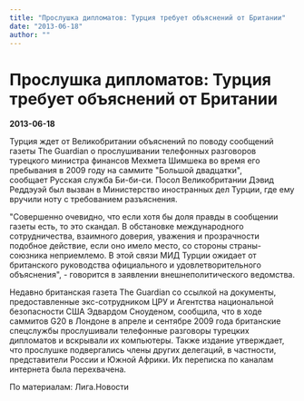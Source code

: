 ```yaml
---
title: "Прослушка дипломатов: Турция требует объяснений от Британии"
date: "2013-06-18"
author: ""
---
```


# Прослушка дипломатов: Турция требует объяснений от Британии

**2013-06-18** 

Турция ждет от Великобритании объяснений по поводу сообщений газеты The Guardian о прослушивании телефонных разговоров турецкого министра финансов Мехмета Шимшека во время его пребывания в 2009 году на саммите "Большой двадцатки", сообщает Русская служба Би-би-си. Посол Великобритании Дэвид Реддэуэй был вызван в Министерство иностранных дел Турции, где ему вручили ноту с требованием разъяснения.

"Совершенно очевидно, что если хотя бы доля правды в сообщении газеты есть, то это скандал. В обстановке международного сотрудничества, взаимного доверия, уважения и прозрачности подобное действие, если оно имело место, со стороны страны-союзника неприемлемо. В этой связи МИД Турции ожидает от британского руководства официального и удовлетворительного объяснения", - говорится в заявлении внешнеполитического ведомства.

Недавно британская газета The Guardian со ссылкой на документы, предоставленные экс-сотрудником ЦРУ и Агентства национальной безопасности США Эдвардом Сноуденом, сообщила, что в ходе саммитов G20 в Лондоне в апреле и сентябре 2009 года британские спецслужбы прослушивали телефонные разговоры турецких дипломатов и вскрывали их компьютеры. Также издание утверждает, что прослушке подвергались члены других делегаций, в частности, представители России и Южной Африки. Их переписка по каналам интернета была перехвачена.

По материалам: Лига.Новости